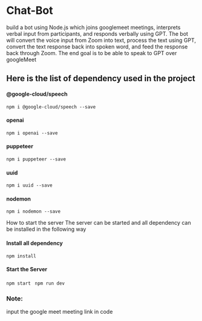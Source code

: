 # Chat-Bot

build a bot using Node.js which joins googlemeet meetings, interprets verbal input from participants, and responds verbally using GPT. The bot will convert the voice input from Zoom into text, process the text using GPT, convert the text response back into spoken word, and feed the response back through Zoom. The end goal is to be able to speak to GPT over googleMeet

## Here is the list of dependency used in the project

#### @google-cloud/speech

`npm i @google-cloud/speech --save`

#### openai

`npm i openai --save`

#### puppeteer

`npm i puppeteer --save`

#### uuid

`npm i uuid --save`

#### nodemon

`npm i nodemon --save`

How to start the server
The server can be started and all dependency can be installed in the following way

#### Install all dependency

`npm install`

#### Start the Server

`npm start `
`npm run dev`

### Note:

input the google meet meeting link in code
